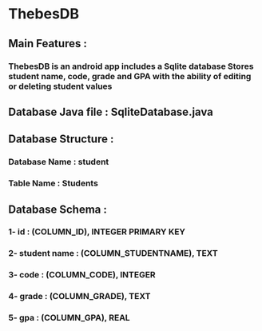 # ThebesDB

## Main Features :
### ThebesDB is an android app includes a Sqlite database Stores student name, code, grade and GPA with the ability of editing or deleting student values
## Database Java file : SqliteDatabase.java
## Database Structure :
### Database Name : student
### Table Name : Students
## Database Schema :
### 1- id : (COLUMN_ID), INTEGER PRIMARY KEY
### 2- student name : (COLUMN_STUDENTNAME), TEXT
### 3- code : (COLUMN_CODE), INTEGER
### 4- grade : (COLUMN_GRADE), TEXT
### 5- gpa : (COLUMN_GPA), REAL
